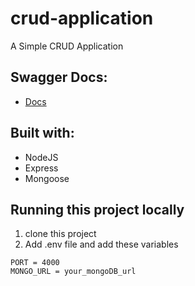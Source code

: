 # crud-application

A Simple CRUD Application

## Swagger Docs:

- [Docs](https://crud-application-production.up.railway.app/api-docs/)

## Built with:

- NodeJS
- Express
- Mongoose

## Running this project locally

1. clone this project
2. Add .env file and add these variables

```
PORT = 4000
MONGO_URL = your_mongoDB_url
```
